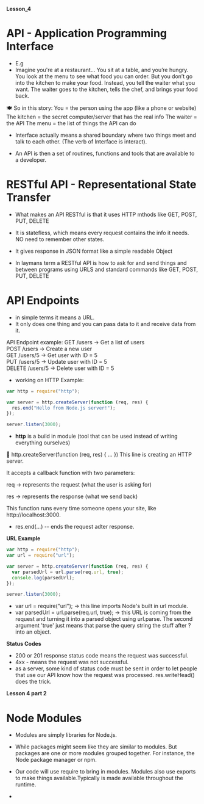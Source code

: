 **Lesson_4**

# API - Application Programming Interface

- E.g
- Imagine you're at a restaurant…
  You sit at a table, and you’re hungry.
  You look at the menu to see what food you can order.
  But you don’t go into the kitchen to make your food.
  Instead, you tell the waiter what you want.
  The waiter goes to the kitchen, tells the chef, and brings your food back.

🍽️ So in this story:
You = the person using the app (like a phone or website)
The kitchen = the secret computer/server that has the real info
The waiter = the API
The menu = the list of things the API can do

- Interface actually means a shared boundary where two things meet and talk to each other. (The verb of Interface is interact).

- An API is then a set of routines, functions and tools that are available to a developer.

# RESTful API - Representational State Transfer

- What makes an API RESTful is that it uses HTTP mthods like GET, POST, PUT, DELETE
- It is statefless, which means every request contains the info it needs. NO need to remember other states.
- It gives response in JSON format like a simple readable Object

- In laymans term a RESTful API is how to ask for and send things and between programs using URLS and standard commands like GET, POST, PUT, DELETE

# API Endpoints

- in simple terms it means a URL.
- It only does one thing and you can pass data to it and receive data from it.

API Endpoint example:
GET /users → Get a list of users  
 POST /users → Create a new user  
 GET /users/5 → Get user with ID = 5  
 PUT /users/5 → Update user with ID = 5  
 DELETE /users/5 → Delete user with ID = 5

- working on HTTP Example:

```js
var http = require("http");

var server = http.createServer(function (req, res) {
  res.end("Hello from Node.js server!");
});

server.listen(3000);
```

- **http** is a build in module (tool that can be used instead of writing everything ourselves)

🔹 http.createServer(function (req, res) { ... })
This line is creating an HTTP server.

It accepts a callback function with two parameters:

req → represents the request (what the user is asking for)

res → represents the response (what we send back)

This function runs every time someone opens your site, like http://localhost:3000.

- res.end(...) -- ends the request adter response.

**URL Example**

```js
var http = require("http");
var url = require("url");

var server = http.createServer(function (req, res) {
  var parsedUrl = url.parse(req.url, true);
  console.log(parsedUrl);
});

server.listen(3000);
```

- var url = require("url"); -> this line imports Node's built in url module.
- var parsedUrl = url.parse(req.url, true); -> this URL is coming from the request and turning it into a parsed object using url.parse. The second argument 'true' just means that parse the query string the stuff after ? into an object.

**Status Codes**

- 200 or 201 response status code means the request was successful.
- 4xx - means the request was not successful.
- as a server, some kind of status code must be sent in order to let people that use our API know how the request was processed. res.writeHead() does the trick.

**Lesson 4 part 2**

# Node Modules

- Modules are simply libraries for Node.js.
- While packages might seem like they are similar to modules. But packages are one or more modules grouped together. For instance, the Node package manager or npm.

- Our code will use require to bring in modules. Modules also use exports to make things available.Typically is made available throughout the runtime.

-
